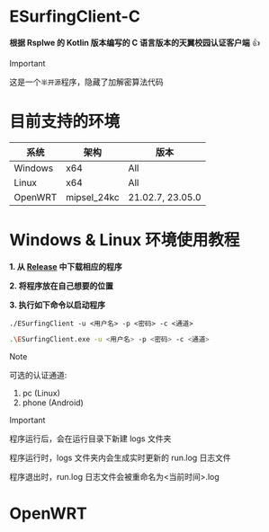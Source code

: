 # ESurfingClient-C

**根据 Rsplwe 的 Kotlin 版本编写的 C 语言版本的天翼校园认证客户端** :+1:

> [!IMPORTANT]
> 这是一个`半开源`程序，隐藏了加解密算法代码

# 目前支持的环境

|系统|架构|版本|
|----|----|----|
|Windows|x64|All|
|Linux|x64|All|
|OpenWRT|mipsel_24kc|21.02.7, 23.05.0|

# Windows & Linux 环境使用教程

**1. 从 [Release](https://github.com/BadGhost520/ESurfingClient-CVersion/releases) 中下载相应的程序**

**2. 将程序放在自己想要的位置**

**3. 执行如下命令以启动程序**

```shell
./ESurfingClient -u <用户名> -p <密码> -c <通道>
```

```bash
.\ESurfingClient.exe -u <用户名> -p <密码> -c <通道>
```

> [!NOTE]
> 可选的认证通道: 
> 1. pc (Linux)
> 2. phone (Android)

> [!IMPORTANT]
> 程序运行后，会在运行目录下新建 logs 文件夹
> 
> 程序运行时，logs 文件夹内会生成实时更新的 run.log 日志文件
> 
> 程序退出时，run.log 日志文件会被重命名为<当前时间>.log

# OpenWRT 
